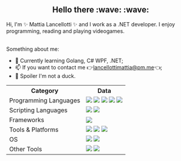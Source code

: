 <h2 style="text-align: center;">Hello there :wave: :wave: </h2>
Hi, I'm ✨ Mattia Lancellotti ✨ and I work as a .NET developer.
I enjoy programming, reading and playing videogames.</br></br>

Something about me:
  - 🌱 Currently learning Golang, C# WPF, .NET; </br>
  - 📫 If you want to contact me 👉lancellottimattia@pm.me👈; </br>
  - 🦆 Spoiler I'm not a duck. </br>


<table>
  <tr><th>Category</th><th>Data</th></tr>
  <tr>
    <td>Programming Languages</td>
    <td>
          <img src="https://img.shields.io/badge/C-00599C?style=flat&logo=c&logoColor=white"/>
          <img src="https://img.shields.io/badge/Go-00ADD8?style=flat&logo=go&logoColor=white"/>
          <img src="https://img.shields.io/badge/C%23-239120?style=flat&logo=c-sharp&logoColor=white"/>
          <img src="https://img.shields.io/badge/Lua-2C2D72?style=flat&logo=lua&logoColor=white"/>
          <img src="https://img.shields.io/badge/Racket-white?style=flat&logo=racket&logoColor=black"/>
        </td>
      </tr>
      <tr>
        <td>Scripting Languages</td>
        <td>
          <img src="https://img.shields.io/badge/Bash-3DDC84?style=flat&logo=gnu-bash&logoColor=white"/>
          <img src="https://img.shields.io/badge/PowerShell-00599C?style=flat&logo=PowerShell&logoColor=white"/>
        </td>
      </tr>
      <tr>
        <td>Frameworks</td>
        <td>
          <img src="https://img.shields.io/badge/.NET-5C2D91?style=flat&logo=dotnet&logoColor=white"/>
        </td>
      </tr>
      <tr>
        <td>Tools & Platforms</td>
        <td>
          <img src="https://img.shields.io/badge/Docker-0175C2?style=flat&logo=docker&logoColor=white"/>
          <img src="https://img.shields.io/badge/Git-F14E32?style=flat&logo=git&logoColor=white"/>
          <img src="https://img.shields.io/badge/GitHub-000000?style=flat&logo=github&logoColor=white"/>
        </td>
      </tr>
      <tr>
        <td>OS</td>
        <td>
          <img src="https://img.shields.io/badge/Gentoo-56347C?style=flat&logo=gentoo&logoColor=black"/>
          <img src="https://img.shields.io/badge/Windows-0175C2?style=flat&logo=Windows&logoColor=white"/>
        </td>
      </tr>
      <tr>
        <td>Other Tools</td>
        <td>
          <img src="https://img.shields.io/badge/Markdown-000000?style=flat&logo=markdown&logoColor=white"/>
          <img src="https://img.shields.io/badge/Latex-008080?style=flat&logo=latex&logoColor=white"/>
        </td>
      </tr>
  </table>
<!--
**mattialancellotti/mattialancellotti** is a ✨ _special_ ✨ repository because its `README.md` (this file) appears on your GitHub profile.

Here are some ideas to get you started:

- 🔭 I’m currently working on ...
- 🌱 I’m currently learning ...
- 👯 I’m looking to collaborate on ...
- 🤔 I’m looking for help with ...
- 💬 Ask me about ...
- 📫 How to reach me: ...
- 😄 Pronouns: ...
- ⚡ Fun fact: ...
-->
